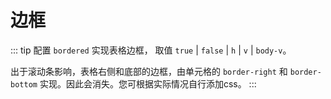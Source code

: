 # 边框

::: tip
配置 `bordered` 实现表格边框， 取值 `true` | `false` | `h` | `v` | `body-v`。

出于滚动条影响，表格右侧和底部的边框，由单元格的 `border-right` 和 `border-bottom` 实现。因此会消失。您可根据实际情况自行添加css。
:::
<demo vue="../../../docs-demo/basic/border/Default.vue"></demo>